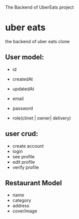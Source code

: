The Backend of UberEats project
# uber eats 

the backend of uber eats clone
## User model:

- id
- createdAt
- updatedAt

- email
- password
- role(clinet | owner| delivery)

## user crud:
- create account
- login
- see profile
- edit profile
- verify profile



## Restaurant Model
- name
- category
- address
- coverImage